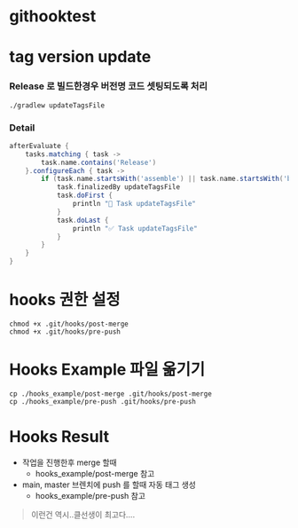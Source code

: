 # githooktest

# tag version update
### Release 로 빌드한경우 버전명 코드 셋팅되도록 처리
```shell
./gradlew updateTagsFile
```
### Detail
```groovy
afterEvaluate {
    tasks.matching { task ->
        task.name.contains('Release')
    }.configureEach { task ->
        if (task.name.startsWith('assemble') || task.name.startsWith('bundle')) {
            task.finalizedBy updateTagsFile
            task.doFirst {
                println "🚀 Task updateTagsFile"
            }
            task.doLast {
                println "✅ Task updateTagsFile"
            }
        }
    }
}
```

# hooks 권한 설정
```shell
chmod +x .git/hooks/post-merge
chmod +x .git/hooks/pre-push
```

# Hooks Example 파일 옮기기
```shell
cp ./hooks_example/post-merge .git/hooks/post-merge
cp ./hooks_example/pre-push .git/hooks/pre-push
```

# Hooks Result
- 작업을 진행한후 merge 할때
  - hooks_example/post-merge 참고
- main, master 브렌치에 push 를 할때 자동 태그 생성
  - hooks_example/pre-push 참고

> 이런건 역시..클선생이 최고다....